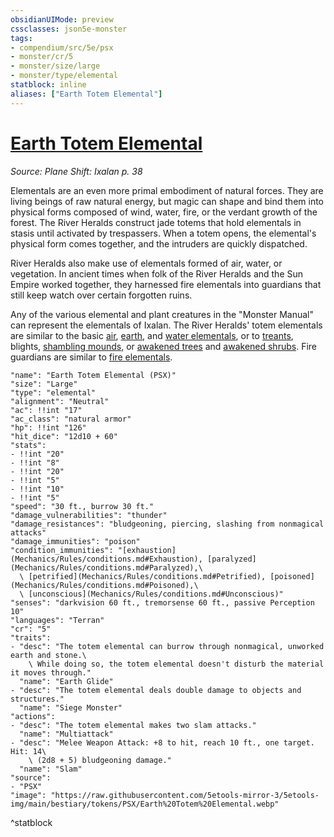 ```yaml
---
obsidianUIMode: preview
cssclasses: json5e-monster
tags:
- compendium/src/5e/psx
- monster/cr/5
- monster/size/large
- monster/type/elemental
statblock: inline
aliases: ["Earth Totem Elemental"]
---
```

# [Earth Totem Elemental](Mechanics\bestiary\elemental/earth-totem-elemental-psx.md)
*Source: Plane Shift: Ixalan p. 38*  

Elementals are an even more primal embodiment of natural forces. They are living beings of raw natural energy, but magic can shape and bind them into physical forms composed of wind, water, fire, or the verdant growth of the forest. The River Heralds construct jade totems that hold elementals in stasis until activated by trespassers. When a totem opens, the elemental's physical form comes together, and the intruders are quickly dispatched.

River Heralds also make use of elementals formed of air, water, or vegetation. In ancient times when folk of the River Heralds and the Sun Empire worked together, they harnessed fire elementals into guardians that still keep watch over certain forgotten ruins.

Any of the various elemental and plant creatures in the "Monster Manual" can represent the elementals of Ixalan. The River Heralds' totem elementals are similar to the basic [air](Mechanics/bestiary/elemental/air-elemental.md), [earth](Mechanics/bestiary/elemental/earth-elemental.md), and [water elementals](Mechanics/bestiary/elemental/water-elemental.md), or to [treants](Mechanics/bestiary/plant/treant.md), blights, [shambling mounds](Mechanics/bestiary/plant/shambling-mound.md), or [awakened trees](Mechanics/bestiary/plant/awakened-tree.md) and [awakened shrubs](Mechanics/bestiary/plant/awakened-shrub.md). Fire guardians are similar to [fire elementals](Mechanics/bestiary/elemental/fire-elemental.md).

```statblock
"name": "Earth Totem Elemental (PSX)"
"size": "Large"
"type": "elemental"
"alignment": "Neutral"
"ac": !!int "17"
"ac_class": "natural armor"
"hp": !!int "126"
"hit_dice": "12d10 + 60"
"stats":
- !!int "20"
- !!int "8"
- !!int "20"
- !!int "5"
- !!int "10"
- !!int "5"
"speed": "30 ft., burrow 30 ft."
"damage_vulnerabilities": "thunder"
"damage_resistances": "bludgeoning, piercing, slashing from nonmagical attacks"
"damage_immunities": "poison"
"condition_immunities": "[exhaustion](Mechanics/Rules/conditions.md#Exhaustion), [paralyzed](Mechanics/Rules/conditions.md#Paralyzed),\
  \ [petrified](Mechanics/Rules/conditions.md#Petrified), [poisoned](Mechanics/Rules/conditions.md#Poisoned),\
  \ [unconscious](Mechanics/Rules/conditions.md#Unconscious)"
"senses": "darkvision 60 ft., tremorsense 60 ft., passive Perception 10"
"languages": "Terran"
"cr": "5"
"traits":
- "desc": "The totem elemental can burrow through nonmagical, unworked earth and stone.\
    \ While doing so, the totem elemental doesn't disturb the material it moves through."
  "name": "Earth Glide"
- "desc": "The totem elemental deals double damage to objects and structures."
  "name": "Siege Monster"
"actions":
- "desc": "The totem elemental makes two slam attacks."
  "name": "Multiattack"
- "desc": "Melee Weapon Attack: +8 to hit, reach 10 ft., one target. Hit: 14\
    \ (2d8 + 5) bludgeoning damage."
  "name": "Slam"
"source":
- "PSX"
"image": "https://raw.githubusercontent.com/5etools-mirror-3/5etools-img/main/bestiary/tokens/PSX/Earth%20Totem%20Elemental.webp"
```
^statblock